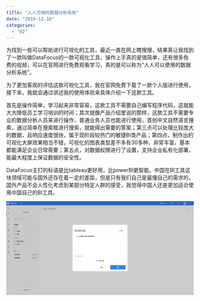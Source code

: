 ```yaml
---
title: "人人可用的数据分析系统"
date: "2019-12-18"
categories: 
  - "02"
---
```


为找到一些可以帮助进行可视化的工具，最近一直在网上瞎搜搜，结果真让我找到了一款叫做DataFocus的一款可视化工具，操作上手真的是很简单，还有很多免费的视频，可以在官网进行免费观看学习，真的是可以称为“人人可以使用的数据分析系统”。

为了更加客观的评估这款可视化工具，我在官网免费下载了一款个人版进行使用，接下来，我就会通过讲述我的使用体验来具体介绍一下这款工具。

首先是操作简单，学习起来非常容易，这款工具不需要自己编写程序代码，这就能大大降低员工学习培训的时间；其次就像产品介绍里说的那样，这款工具不需要专业的数据分析人员来进行操作，普通业务人员也能进行使用，首创中文自然语言搜索，通过简单在搜索框进行搜索，就能得出需要的答案；第三点可以处理比较庞大的数据，且响应速度很快，属于现阶段较热门的敏捷BI类产品；第四点，制作出的可视化大屏效果相当不错，可视化的图表类型差不多有30多种，非常丰富，基本都能满足企业日常需要；第五点，对数据权限进行了设置，支持企业私有化部署，能最大程度上保证数据的安全性。

DataFocus主打的标语是比tableau更好用，比powerBI更智能。中国在BI工具这块领域可能与国外还存在着一定的差距，但是只有我们自己是最懂自己的需求的，国外产品不会人性化考虑到某部分特定人群的感受，我觉得中国人还是更加适合使用中国自己的BI工具。

![](images/word-image-71.png)
